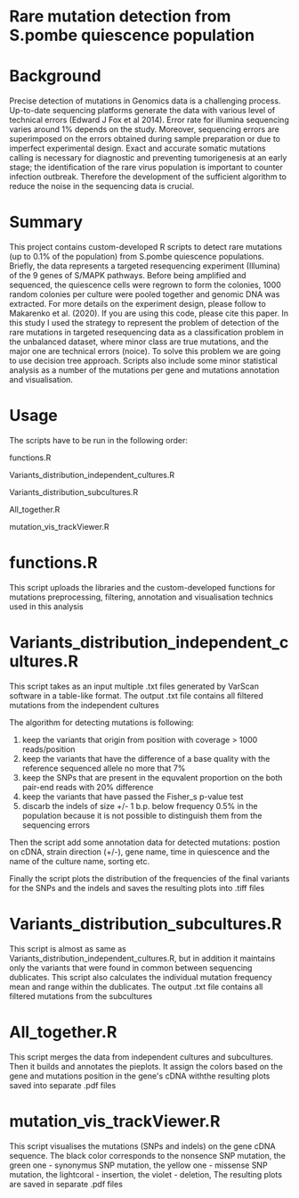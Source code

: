 # Rare mutation detection from S.pombe quiescence population 

# Background
Precise detection of mutations in Genomics data is a challenging process. Up-to-date sequencing platforms generate the data
with various level of technical errors (Edward J Fox et al 2014). Error rate for illumina sequencing varies around 1% depends on the study. Moreover, sequencing errors are superimposed on the errors obtained during sample preparation or due to imperfect experimental design. Exact and accurate somatic mutations calling is necessary for diagnostic and preventing tumorigenesis at an early stage; the identification of the rare virus population is important to counter infection outbreak. Therefore the development of the sufficient algorithm to reduce the noise in the sequencing data is crucial. 

# Summary
This project contains custom-developed R scripts to detect rare mutations (up to 0.1% of the population) from S.pombe quiescence populations. Briefly, the data represents a targeted resequencing experiment (Illumina) of the 9 genes of S/MAPK pathways. Before being amplified and sequenced, the quiescence cells were regrown to form the colonies, 1000 random colonies per culture were pooled together and genomic DNA was extracted. For more details on the experiment design, please follow to Makarenko et al. (2020). If you are using this code, please cite this paper. In this study I used the strategy to represent the problem of detection of the rare mutations in targeted resequencing data as a classification problem in the unbalanced dataset, where minor class are true mutations, and the major one are technical errors (noice). To solve this problem we are going to use decision tree approach. Scripts also include some minor statistical analysis as a number of the mutations per gene and mutations annotation and visualisation.

# Usage

The scripts have to be run in the following order:

functions.R

Variants_distribution_independent_cultures.R

Variants_distribution_subcultures.R

All_together.R

mutation_vis_trackViewer.R

# functions.R 

This script uploads the libraries and the custom-developed functions for mutations  preprocessing, filtering, annotation and visualisation technics used in this analysis

# Variants_distribution_independent_cultures.R 

This script takes as an input multiple .txt files generated by VarScan software  in a table-like format. The output .txt file contains all filtered mutations from the independent cultures

The algorithm for detecting mutations is following:

1) keep the variants that origin from position with coverage > 1000 reads/position
2) keep the variants that have the difference of a base quality with the reference sequenced allele no more that 7% 
3) keep the SNPs that are present in the equvalent proportion on the both pair-end reads with 20% difference
4) keep the variants that have passed the Fisher_s p-value test
5) discarb the indels of size +/- 1 b.p. below frequency 0.5% in the population because it is not possible to distinguish them from the sequencing errors 

Then the script add some annotation data for detected mutations: postion on cDNA, strain direction (+/-), gene name, time in quiescence and the name of the culture name, sorting etc.

Finally the script plots the distribution of the frequencies of the final variants  for the SNPs and the indels and saves the resulting plots into .tiff files

# Variants_distribution_subcultures.R 

This script is almost as same as Variants_distribution_independent_cultures.R, but in addition it maintains only the variants that were found in common between sequencing dublicates. This script also  calculates the individual mutation frequency mean and range within the dublicates. The output .txt file contains all filtered mutations from the subcultures

# All_together.R #

This script merges the data from independent cultures and subcultures. Then it builds and annotates the pieplots. It assign the colors based on the gene and mutations position in the gene's cDNA withthe resulting plots saved into separate .pdf files

# mutation_vis_trackViewer.R #

This script visualises the mutations (SNPs and indels) on the gene cDNA sequence.
The black color corresponds to the nonsence SNP mutation, 
the green one - synonymus SNP mutation,
the yellow one - missense SNP mutation,
the lightcoral - insertion,
the violet - deletion,
The resulting plots are saved in separate .pdf files
